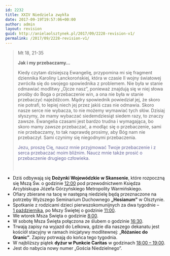 ```yaml
---
id: 2232
title: XXIV Niedziela zwykła
date: 2017-09-19T19:57:06+00:00
author: admin
layout: revision
guid: http://anielaolsztynek.pl/2017/09/2228-revision-v1/
permalink: /2017/09/2228-revision-v1/
---
```

> Mt 18, 21-35
> 
> **Jak i my przebaczamy&#8230;**
> 
> Kiedy czytam dzisiejszą Ewangelię, przypomina mi się fragment dziennika Karoliny Lanckorońskiej, która w czasie II wojny światowej zwróciła się do swojego spowiednika z problemem. Nie była w stanie odmawiać modlitwy &#8222;Ojcze nasz&#8221;, ponieważ znajdują się w niej słowa prośby do Boga o przebaczenie win, a ona nie była w stanie przebaczyć najeźdźcom. Mądry spowiednik powiedział jej, że skoro nie potrafi, to lepiej niech jej przez jakiś czas nie odmawia. Skoro nasze serce nie wybacza, to nie możemy wymawiać tych słów. Dzisiaj słyszymy, że mamy wybaczać siedemdziesiąt siedem razy, to znaczy zawsze. Ewangelia czasami jest bardzo trudna i wymagająca, bo skoro mamy zawsze przebaczać, a modląc się o przebaczenie, sami nie przebaczamy, to tak naprawdę prosimy, aby Bóg nam nie przebaczył. Sami czynimy się niegodnymi przebaczenia.
> 
> <span style="color: #666699;">Jezu, proszę Cię, naucz mnie przyjmować Twoje przebaczenie i z serca przebaczać moim bliźnim. Naucz mnie także prosić o przebaczenie drugiego człowieka.</span>
> 
> &nbsp;

  * Dziś odbywają się **Dożynki Wojewódzkie w Skansenie**, które rozpoczną się Mszą Św. o godzinie <span style="text-decoration: underline;">12:00</span> pod przewodnictwem Księdza Arcybiskupa Józefa Górzyńskiego Metropolity Warmińskiego.
  * Ofiary zbierane na tacę w następną niedzielę będą przeznaczone na potrzeby Wyższego Seminarium Duchownego **„Hosianum”** w Olsztynie.
  * Spotkanie z rodzicami dzieci pierwszokomunijnych za dwa tygodnie &#8211; <span style="text-decoration: underline;">1 października</span>, po Mszy Świętej o godzinie <span style="text-decoration: underline;">11:00</span>.
  * We wtorek Msza Święta o godzinie <span style="text-decoration: underline;">8:00</span>.
  * W sobotę Msza Święta połączona ze ślubem o godzinie <span style="text-decoration: underline;">16:30</span>.
  * Trwają zapisy na wyjazd do Lelkowa, gdzie dla naszego dekanatu jest kościół stacyjny w ramach inicjatywy modlitewnej: &#8222;**Różaniec do Granic&#8221;**. Zapisy potrwają do końca tego tygodnia.
  * W najbliższy piątek **dyżur w Punkcie Caritas** w godzinach <span style="text-decoration: underline;">18:00 &#8211; 19:00</span>.
  * Jest do nabycia nowy numer „Gościa Niedzielnego”.